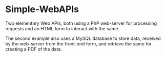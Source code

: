 # Simple-WebAPIs
Two elementary Web APIs, both using a PhP web-server for processing requests and an HTML form to interact with the same.

The second example also uses a MySQL database to store data, received by the web-server from the front-end form, and retrieve the same for creating a PDF of the data.
